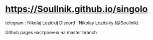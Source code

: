 # https://Soullnik.github.io/singolo

telegram : Nikolaj Lozickij 
Discord : Nikolay Lozitsiky (@Soullnik)

Github pages настроенна на master branch
